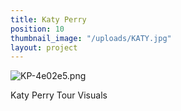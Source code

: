 ```yaml
---
title: Katy Perry
position: 10
thumbnail_image: "/uploads/KATY.jpg"
layout: project
---
```


![KP-4e02e5.png](/uploads/KP-4e02e5.png)

Katy Perry Tour Visuals